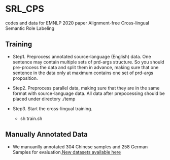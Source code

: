 # SRL_CPS
codes and data for EMNLP 2020 paper Alignment-free Cross-lingual Semantic Role Labeling

## Training ##
- Step1. Preprocess annotated source-language (English) data. One sentence may contain multiple sets of prd-args structure.
        So you should pre-process the data and split them in advance, 
        making sure that one sentence in the data only at maximum contains one set of prd-args proposition.

- Step2. Preprocess parallel data, making sure that they are in the same format with source-language data. All data after prepocessing
         should be placed under directory ./temp


- Step3. Start the cross-lingual training.
   - sh train.sh
         
## Manually Annotated Data ##
- We manuanlly annotated 304 Chinese samples and 258 German Samples for evaluation,[New datasets available here](https://github.com/RuiCaiNLP/ZH_DE_Datasets)
